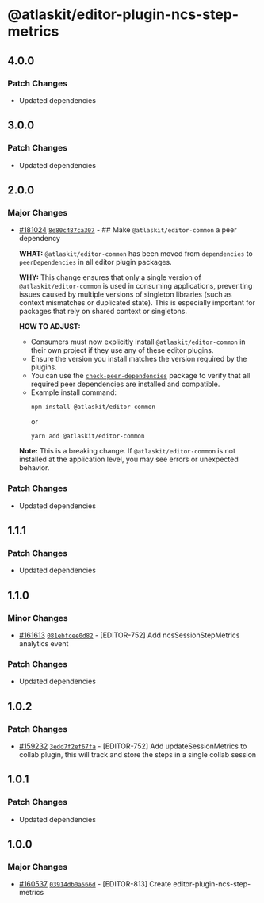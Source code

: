 # @atlaskit/editor-plugin-ncs-step-metrics

## 4.0.0

### Patch Changes

- Updated dependencies

## 3.0.0

### Patch Changes

- Updated dependencies

## 2.0.0

### Major Changes

- [#181024](https://bitbucket.org/atlassian/atlassian-frontend-monorepo/pull-requests/181024)
  [`8e80c487ca307`](https://bitbucket.org/atlassian/atlassian-frontend-monorepo/commits/8e80c487ca307) - ##
  Make `@atlaskit/editor-common` a peer dependency

  **WHAT:** `@atlaskit/editor-common` has been moved from `dependencies` to `peerDependencies` in
  all editor plugin packages.

  **WHY:** This change ensures that only a single version of `@atlaskit/editor-common` is used in
  consuming applications, preventing issues caused by multiple versions of singleton libraries (such
  as context mismatches or duplicated state). This is especially important for packages that rely on
  shared context or singletons.

  **HOW TO ADJUST:**

  - Consumers must now explicitly install `@atlaskit/editor-common` in their own project if they use
    any of these editor plugins.
  - Ensure the version you install matches the version required by the plugins.
  - You can use the
    [`check-peer-dependencies`](https://www.npmjs.com/package/check-peer-dependencies) package to
    verify that all required peer dependencies are installed and compatible.
  - Example install command:
    ```
    npm install @atlaskit/editor-common
    ```
    or
    ```
    yarn add @atlaskit/editor-common
    ```

  **Note:** This is a breaking change. If `@atlaskit/editor-common` is not installed at the
  application level, you may see errors or unexpected behavior.

### Patch Changes

- Updated dependencies

## 1.1.1

### Patch Changes

- Updated dependencies

## 1.1.0

### Minor Changes

- [#161613](https://bitbucket.org/atlassian/atlassian-frontend-monorepo/pull-requests/161613)
  [`081ebfcee0d82`](https://bitbucket.org/atlassian/atlassian-frontend-monorepo/commits/081ebfcee0d82) -
  [EDITOR-752] Add ncsSessionStepMetrics analytics event

### Patch Changes

- Updated dependencies

## 1.0.2

### Patch Changes

- [#159232](https://bitbucket.org/atlassian/atlassian-frontend-monorepo/pull-requests/159232)
  [`3edd7f2ef67fa`](https://bitbucket.org/atlassian/atlassian-frontend-monorepo/commits/3edd7f2ef67fa) -
  [EDITOR-752] Add updateSessionMetrics to collab plugin, this will track and store the steps in a
  single collab session

## 1.0.1

### Patch Changes

- Updated dependencies

## 1.0.0

### Major Changes

- [#160537](https://bitbucket.org/atlassian/atlassian-frontend-monorepo/pull-requests/160537)
  [`03914db0a566d`](https://bitbucket.org/atlassian/atlassian-frontend-monorepo/commits/03914db0a566d) -
  [EDITOR-813] Create editor-plugin-ncs-step-metrics
